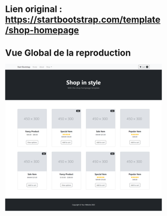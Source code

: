 # Lien original : https://startbootstrap.com/template/shop-homepage


# Vue Global de la reproduction
![Image de la reproduction](maquette_4.png)
